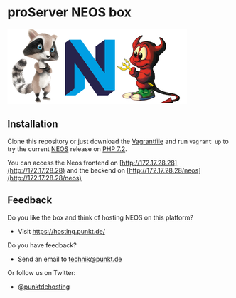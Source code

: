 proServer NEOS box
==================

![Schorsch N Beastie][Schorsch N Beastie]


Installation
------------

Clone this repository or just download the [Vagrantfile][] and run `vagrant up`
to try the current [NEOS][] release on [PHP 7.2][].

You can access the Neos frontend on [http://172.17.28.28](http://172.17.28.28) and the backend on [http://172.17.28.28/neos](http://172.17.28.28/neos)

Feedback
--------

Do you like the box and think of hosting NEOS on this platform?

* Visit https://hosting.punkt.de/

Do you have feedback?

* Send an email to [technik@punkt.de](mailto:technik@punkt.de)

Or follow us on Twitter:

* [@punktdehosting][]



[Vagrantfile]: https://gitlab.pluspunkthosting.de/opensource/proserver-neos-box/raw/master/Vagrantfile
[NEOS]: https://www.neos.io/
[PHP 7.2]: http://php.net/
[@punktdehosting]: https://twitter.com/punktdehosting
[Schorsch N Beastie]: schorsch_n_beastie.png
